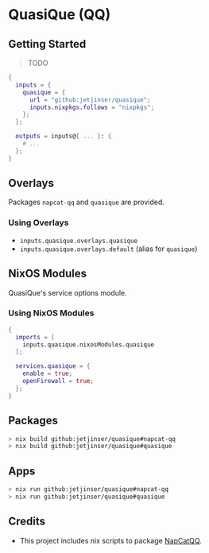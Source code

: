 # QuasiQue (QQ)

## Getting Started

> TODO

```nix
{
  inputs = {
    quasique = {
      url = "github:jetjinser/quasique";
      inputs.nixpkgs.follows = "nixpkgs";
    };
  };

  outputs = inputs@{ ... }: {
    # ...
  };
}
```

## Overlays

Packages `napcat-qq` and `quasique` are provided.

### Using Overlays

- `inputs.quasique.overlays.quasique`
- `inputs.quasique.overlays.default` (alias for `quasique`)

## NixOS Modules

QuasiQue's service options module.

### Using NixOS Modules

```nix
{
  imports = [
    inputs.quasique.nixosModules.quasique
  ];

  services.quasique = {
    enable = true;
    openFirewall = true;
  };
}
```

## Packages

```sh
> nix build github:jetjinser/quasique#napcat-qq
> nix build github:jetjinser/quasique#quasique
```

## Apps

```sh
> nix run github:jetjinser/quasique#napcat-qq
> nix run github:jetjinser/quasique#quasique
```

## Credits

- This project includes nix scripts to package [NapCatQQ](https://github.com/NapNeko/NapCatQQ).
